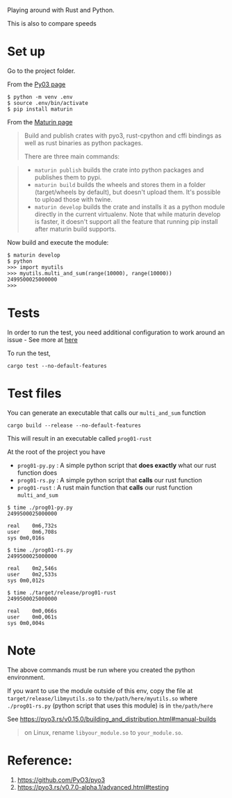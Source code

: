 Playing around with Rust and Python. 

This is also to compare speeds

# Set up

Go to the project folder.

From the [Py03 page](https://github.com/PyO3/pyo3)

```
$ python -m venv .env
$ source .env/bin/activate
$ pip install maturin
```

From the [Maturin page](https://github.com/PyO3/maturin)
> Build and publish crates with pyo3, rust-cpython and cffi bindings as well as rust binaries as python packages.
> 
> There are three main commands:

>   * `maturin publish` builds the crate into python packages and publishes them to pypi.
>   * `maturin build` builds the wheels and stores them in a folder (target/wheels by default), but doesn't upload them. It's possible to upload those with twine.
>   * `maturin develop` builds the crate and installs it as a python module directly in the current virtualenv. Note that while maturin develop is faster, it doesn't support all the feature that running pip install after maturin build supports.



Now build and execute the module:

```
$ maturin develop
$ python
>>> import myutils
>>> myutils.multi_and_sum(range(10000), range(10000))
2499500025000000
>>> 
```


# Tests

In order to run the test, you need additional configuration to work around an issue - See more at [here](https://pyo3.rs/v0.7.0-alpha.1/advanced.html#testing)


To run the test,
```
cargo test --no-default-features
```

# Test files

You can generate an executable that calls our `multi_and_sum` function

```
cargo build --release --no-default-features
```

This will result in an executable called `prog01-rust`

At the root of the project you have 
* `prog01-py.py` : A simple python script that **does exactly** what our rust function does
* `prog01-rs.py` : A simple python script that **calls** our rust function
* `prog01-rust`  : A rust main function that **calls** our rust function `multi_and_sum` 

```
$ time ./prog01-py.py 
2499500025000000

real	0m6,732s
user	0m6,708s
sys	0m0,016s
```

```
$ time ./prog01-rs.py 
2499500025000000

real	0m2,546s
user	0m2,533s
sys	0m0,012s
```

```
$ time ./target/release/prog01-rust 
2499500025000000

real	0m0,066s
user	0m0,061s
sys	0m0,004s
```

# Note

The above commands must be run where you created the python environment.

If you want to use the module outside of this env, copy the file at `target/release/libmyutils.so` to `the/path/here/myutils.so` where `./prog01-rs.py` (python script that uses this module) is in `the/path/here`

See https://pyo3.rs/v0.15.0/building_and_distribution.html#manual-builds
> on Linux, rename `libyour_module.so` to `your_module.so`.


# Reference:
1) https://github.com/PyO3/pyo3
2) https://pyo3.rs/v0.7.0-alpha.1/advanced.html#testing
